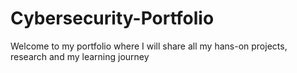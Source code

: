 # Cybersecurity-Portfolio
Welcome to my portfolio where I will share all my hans-on projects, research and my learning journey

